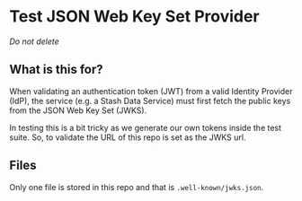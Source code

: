# Test JSON Web Key Set Provider

_Do not delete_

## What is this for?

When validating an authentication token (JWT) from a valid Identity Provider (IdP), the service (e.g. a Stash Data Service) must
first fetch the public keys from the JSON Web Key Set (JWKS).

In testing this is a bit tricky as we generate our own tokens inside the test suite.
So, to validate the URL of this repo is set as the JWKS url.

## Files

Only one file is stored in this repo and that is `.well-known/jwks.json`.
